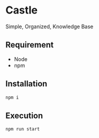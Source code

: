 # Castle

Simple, Organized, Knowledge Base

## Requirement

- Node
- npm

## Installation

```bash
npm i
```

## Execution

```bash
npm run start
```
